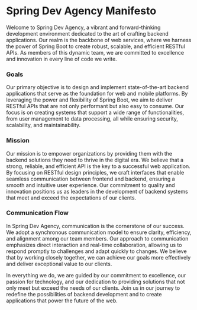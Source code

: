
# Spring Dev Agency Manifesto

Welcome to Spring Dev Agency, a vibrant and forward-thinking development environment dedicated to the art of crafting backend applications. Our realm is the backbone of web services, where we harness the power of Spring Boot to create robust, scalable, and efficient RESTful APIs. As members of this dynamic team, we are committed to excellence and innovation in every line of code we write.

### Goals

Our primary objective is to design and implement state-of-the-art backend applications that serve as the foundation for web and mobile platforms. By leveraging the power and flexibility of Spring Boot, we aim to deliver RESTful APIs that are not only performant but also easy to consume. Our focus is on creating systems that support a wide range of functionalities, from user management to data processing, all while ensuring security, scalability, and maintainability.

### Mission

Our mission is to empower organizations by providing them with the backend solutions they need to thrive in the digital era. We believe that a strong, reliable, and efficient API is the key to a successful web application. By focusing on RESTful design principles, we craft interfaces that enable seamless communication between frontend and backend, ensuring a smooth and intuitive user experience. Our commitment to quality and innovation positions us as leaders in the development of backend systems that meet and exceed the expectations of our clients.

### Communication Flow

In Spring Dev Agency, communication is the cornerstone of our success. We adopt a synchronous communication model to ensure clarity, efficiency, and alignment among our team members. Our approach to communication emphasizes direct interaction and real-time collaboration, allowing us to respond promptly to challenges and adapt quickly to changes. We believe that by working closely together, we can achieve our goals more effectively and deliver exceptional value to our clients.

In everything we do, we are guided by our commitment to excellence, our passion for technology, and our dedication to providing solutions that not only meet but exceed the needs of our clients. Join us in our journey to redefine the possibilities of backend development and to create applications that power the future of the web.
